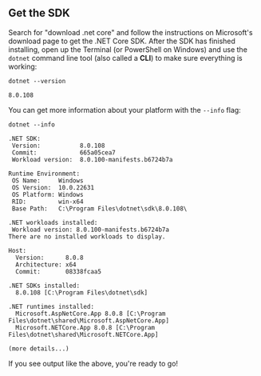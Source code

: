 ## Get the SDK
Search for "download .net core" and follow the instructions on Microsoft's download page to get the .NET Core SDK. After the SDK has finished installing, open up the Terminal (or PowerShell on Windows) and use the `dotnet` command line tool (also called a **CLI**) to make sure everything is working:

```
dotnet --version

8.0.108
```

You can get more information about your platform with the `--info` flag:

```
dotnet --info

.NET SDK:
 Version:           8.0.108
 Commit:            665a05cea7
 Workload version:  8.0.100-manifests.b6724b7a

Runtime Environment:
 OS Name:     Windows
 OS Version:  10.0.22631
 OS Platform: Windows
 RID:         win-x64
 Base Path:   C:\Program Files\dotnet\sdk\8.0.108\

.NET workloads installed:
 Workload version: 8.0.100-manifests.b6724b7a
There are no installed workloads to display.

Host:
  Version:      8.0.8
  Architecture: x64
  Commit:       08338fcaa5

.NET SDKs installed:
  8.0.108 [C:\Program Files\dotnet\sdk]

.NET runtimes installed:
  Microsoft.AspNetCore.App 8.0.8 [C:\Program Files\dotnet\shared\Microsoft.AspNetCore.App]
  Microsoft.NETCore.App 8.0.8 [C:\Program Files\dotnet\shared\Microsoft.NETCore.App]

(more details...)
```

If you see output like the above, you're ready to go!
